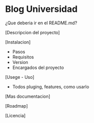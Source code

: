 # Blog Universidad

¿Que deberia ir en el README.md?

[Descripcion del proyecto]

[Instalacion]
- Pasos
- Requisitos
- Version
- Encargados del proyecto

[Usege - Uso]
- Todos pluging, features, como usarlo

[Mas documentacion]

[Roadmap]

[Licencia]
